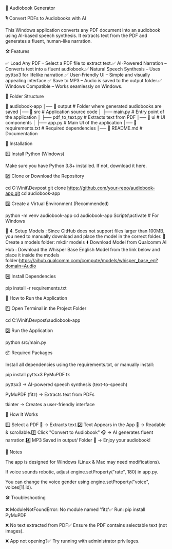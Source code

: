 📖 Audiobook Generator

🎙️ Convert PDFs to Audiobooks with AI

This Windows application converts any PDF document into an audiobook using AI-based speech synthesis. It extracts text from the PDF and generates a fluent, human-like narration.

🛠️ Features

✅ Load Any PDF – Select a PDF file to extract text.✅ AI-Powered Narration – Converts text into a fluent audiobook.✅ Natural Speech Synthesis – Uses pyttsx3 for lifelike narration.✅ User-Friendly UI – Simple and visually appealing interface.✅ Save to MP3 – Audio is saved to the output folder.✅ Windows Compatible – Works seamlessly on Windows.

📂 Folder Structure

📁 audiobook-app
│── 📁 output               # Folder where generated audiobooks are saved
│── 📁 src                  # Application source code
│    ├── main.py            # Entry point of the application
│    ├── pdf_to_text.py     # Extracts text from PDF
│── 📁 ui                   # UI components
│    ├── app.py             # Main UI of the application
│── 📄 requirements.txt      # Required dependencies
│── 📄 README.md            # Documentation

🔧 Installation

1️⃣ Install Python (Windows)

Make sure you have Python 3.8+ installed. If not, download it here.

2️⃣ Clone or Download the Repository

cd C:\Vinit\Devpost
git clone https://github.com/your-repo/audiobook-app.git
cd audiobook-app

3️⃣ Create a Virtual Environment (Recommended)

python -m venv audiobook-app
cd audiobook-app
Scripts\activate  # For Windows

🔹 4. Setup Models : Since GitHub does not support files larger than 100MB, you need to manually download and place the model in the correct folder.
📂 Create a models folder: mkdir models
⬇️ Download Model from Qualcomm AI Hub : Download the Whisper Base English Model from the link below and place it inside the models folder:https://aihub.qualcomm.com/compute/models/whisper_base_en?domain=Audio

4️⃣ Install Dependencies

pip install -r requirements.txt

🚀 How to Run the Application

1️⃣ Open Terminal in the Project Folder

cd C:\Vinit\Devpost\audiobook-app

2️⃣ Run the Application

python src/main.py

📦 Required Packages

Install all dependencies using the requirements.txt, or manually install:

pip install pyttsx3 PyMuPDF tk

pyttsx3 → AI-powered speech synthesis (text-to-speech)

PyMuPDF (fitz) → Extracts text from PDFs

tkinter → Creates a user-friendly interface

🎯 How It Works

1️⃣ Select a PDF 📂 → Extracts text.2️⃣ Text Appears in the App 📖 → Readable & scrollable.3️⃣ Click "Convert to Audiobook" 🎧 → AI generates fluent narration.4️⃣ MP3 Saved in output/ Folder 🎵 → Enjoy your audiobook!

📌 Notes

The app is designed for Windows (Linux & Mac may need modifications).

If voice sounds robotic, adjust engine.setProperty("rate", 180) in app.py.

You can change the voice gender using engine.setProperty("voice", voices[1].id).

🛠️ Troubleshooting

❌ ModuleNotFoundError: No module named 'fitz'✅ Run: pip install PyMuPDF

❌ No text extracted from PDF✅ Ensure the PDF contains selectable text (not images).

❌ App not opening?✅ Try running with administrator privileges.
